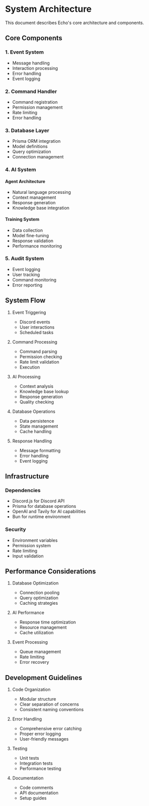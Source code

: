 # System Architecture

This document describes Echo's core architecture and components.

## Core Components

### 1. Event System

-   Message handling
-   Interaction processing
-   Error handling
-   Event logging

### 2. Command Handler

-   Command registration
-   Permission management
-   Rate limiting
-   Error handling

### 3. Database Layer

-   Prisma ORM integration
-   Model definitions
-   Query optimization
-   Connection management

### 4. AI System

#### Agent Architecture

-   Natural language processing
-   Context management
-   Response generation
-   Knowledge base integration

#### Training System

-   Data collection
-   Model fine-tuning
-   Response validation
-   Performance monitoring

### 5. Audit System

-   Event logging
-   User tracking
-   Command monitoring
-   Error reporting

## System Flow

1. Event Triggering

    - Discord events
    - User interactions
    - Scheduled tasks

2. Command Processing

    - Command parsing
    - Permission checking
    - Rate limit validation
    - Execution

3. AI Processing

    - Context analysis
    - Knowledge base lookup
    - Response generation
    - Quality checking

4. Database Operations

    - Data persistence
    - State management
    - Cache handling

5. Response Handling
    - Message formatting
    - Error handling
    - Event logging

## Infrastructure

### Dependencies

-   Discord.js for Discord API
-   Prisma for database operations
-   OpenAI and Tavily for AI capabilities
-   Bun for runtime environment

### Security

-   Environment variables
-   Permission system
-   Rate limiting
-   Input validation

## Performance Considerations

1. Database Optimization

    - Connection pooling
    - Query optimization
    - Caching strategies

2. AI Performance

    - Response time optimization
    - Resource management
    - Cache utilization

3. Event Processing
    - Queue management
    - Rate limiting
    - Error recovery

## Development Guidelines

1. Code Organization

    - Modular structure
    - Clear separation of concerns
    - Consistent naming conventions

2. Error Handling

    - Comprehensive error catching
    - Proper error logging
    - User-friendly messages

3. Testing

    - Unit tests
    - Integration tests
    - Performance testing

4. Documentation
    - Code comments
    - API documentation
    - Setup guides
